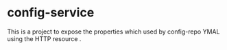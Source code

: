 # config-service
This is a project to expose the properties which used by config-repo YMAL using the HTTP resource .
